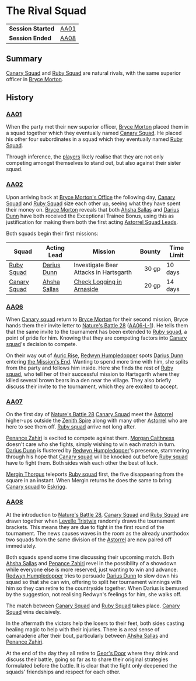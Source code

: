 # The Rival Squad

|||
| --- | --- |
| **Session Started** | [AA01](../../sessions/AA01.md) | storyline.2
| **Session Ended** | [AA08](../../sessions/AA08.md) |

## Summary

[Canary Squad](../../organisations/government/astorrel/squads/canary-squad.md) and [Ruby Squad](../../organisations/government/astorrel/squads/ruby-squad.md) are natural rivals, with the same superior officer in [Bryce Morton](../../characters/bryce-morton.md).

## History

### [AA01](../../sessions/AA01.md)

When the party met their new superior officer, [Bryce Morton](../../characters/bryce-morton.md) placed them in a squad together which they eventually named [Canary Squad](../../organisations/government/astorrel/squads/canary-squad.md). He placed his other four subordinates in a squad which they eventually named [Ruby Squad](../../organisations/government/astorrel/squads/ruby-squad.md).

Through inference, the [players](../../../players/logan.md) likely realise that they are not only competing amongst themselves to stand out, but also against their sister squad.

### [AA02](../../sessions/AA02.md)

Upon arriving back at [Bryce Morton's Office](../../places/buildings/bryce-mortons-office.md) the following day, [Canary Squad](../../organisations/government/astorrel/squads/canary-squad.md) and [Ruby Squad](../../organisations/government/astorrel/squads/ruby-squad.md) size each other up, seeing what they have spent their money on. [Bryce Morton](../../characters/bryce-morton.md) reveals that both [Ahsha Sallas](../../characters/ahsha-sallas.md) and [Darius Dunn](../../characters/darius-dunn.md) have both received the Exceptional Trainee Bonus, using this as justification for making them both the first acting [Astorrel Squad Leads](../../organisations/government/astorrel/ranks/astorrel-squad-lead.md).

Both squads begin their first missions:

| Squad | Acting Lead | Mission | Bounty | Time Limit |
| --- | --- | --- | ---:| --- |
| [Ruby Squad](../../organisations/government/astorrel/squads/ruby-squad.md) | [Darius Dunn](../../characters/darius-dunn.md) | Investigate Bear Attacks in Hartsgarth | 30 gp | 10 days |
| [Canary Squad](../../organisations/government/astorrel/squads/canary-squad.md) | [Ahsha Sallas](../../characters/ahsha-sallas.md) | [Check Logging in Arnaside](check-logging-in-arnaside.md) | 20 gp | 14 days |

### [AA06](../../sessions/AA06.md)

When [Canary squad](../../organisations/government/astorrel/squads/canary-squad.md) return to [Bryce Morton](../../characters/bryce-morton.md) for their second mission, Bryce hands them their invite letter to [Nature's Battle 28](natures-battle-28.md) ([AA06-L-1](../../letters/AA06-L-1.md)). He tells them that the same invite to the tournament has been extended to [Ruby squad](../../organisations/government/astorrel/squads/ruby-squad.md), a point of pride for him. Knowing that they are competing factors into [Canary squad](../../organisations/government/astorrel/squads/canary-squad.md)'s decision to compete.

On their way out of [Auric Rise](../../places/buildings/auric-rise.md), [Redwyn Humpledopper](../../characters/redwyn-humpledopper.md) spots [Darius Dunn](../../characters/darius-dunn.md) entering [the Mission's End](../../places/buildings/inns-taverns/the-missions-end.md). Wanting to spend more time with him, she splits from the party and follows him inside. Here she finds the rest of [Ruby squad](../../organisations/government/astorrel/squads/ruby-squad.md), who tell her of their successful mission to Hartsgarth where they killed several brown bears in a den near the village. They also briefly discuss their invite to the tournament, which they are excited to accept.

### [AA07](../../sessions/AA07.md)

On the first day of [Nature's Battle 28](natures-battle-28.md) [Canary Squad](../../organisations/government/astorrel/squads/canary-squad.md) meet the [Astorrel](../../organisations/government/astorrel/astorrel.md) higher-ups outside the [Zenith Spire](../../places/buildings/zenith-spire.md) along with many other [Astorrel](../../organisations/government/astorrel/astorrel.md) who are here to see them off. [Ruby squad](../../organisations/government/astorrel/squads/ruby-squad.md) arrive not long after.

[Penance Zahiri](../../characters/penance-zahiri.md) is excited to compete against them. [Morgan Caithness](../../characters/morgan-caithness.md) doesn't care who she fights, simply wishing to win each match in turn. [Darius Dunn](../../characters/darius-dunn.md) is flustered by [Redwyn Humpledopper](../../characters/redwyn-humpledopper.md)'s presence, stammering through his hope that [Canary squad](../../organisations/government/astorrel/squads/canary-squad.md) will be knocked out before [Ruby squad](../../organisations/government/astorrel/squads/ruby-squad.md) have to fight them. Both sides wish each other the best of luck.

[Mergin Thorgus](../../characters/mergin-thorgus.md) teleports [Ruby squad](../../organisations/government/astorrel/squads/ruby-squad.md) first, the five disappearing from the square in an instant. When Mergin returns he does the same to bring [Canary squad](../../organisations/government/astorrel/squads/canary-squad.md) to [Eskrigg](../../places/cities/eskrigg.md).

### [AA08](../../sessions/AA08.md)

At the introduction to [Nature's Battle 28](natures-battle-28.md), [Canary Squad](../../organisations/government/astorrel/squads/canary-squad.md) and [Ruby Squad](../../organisations/government/astorrel/squads/ruby-squad.md) are drawn together when [Levelle Tristwix](../../characters/levelle-tristwix.md) randomly draws the tournament brackets. This means they are due to fight in the first round of the tournament. The news causes waves in the room as the already unorthodox two squads from the same division of the [Astorrel](../../organisations/government/astorrel/astorrel.md) are now paired off immediately.

Both squads spend some time discussing their upcoming match. Both [Ahsha Sallas](../../characters/ahsha-sallas.md) and [Penance Zahiri](../../characters/penance-zahiri.md) revel in the possibility of a showdown while everyone else is more reserved, just wanting to win and advance. [Redwyn Humpledopper](../../characters/redwyn-humpledopper.md) tries to persuade [Darius Dunn](../../characters/darius-dunn.md) to slow down his squad so that she can win, offering to split her tournament winnings with him so they can retire to the countryside together. When Darius is bemused by the suggestion, not realising Redwyn's feelings for him, she walks off.

The match between [Canary Squad](../../organisations/government/astorrel/squads/canary-squad.md) and [Ruby Squad](../../organisations/government/astorrel/squads/ruby-squad.md) takes place. [Canary Squad](../../organisations/government/astorrel/squads/canary-squad.md) wins decisively.

In the aftermath the victors help the losers to their feet, both sides casting healing magic to help with their injuries. There is a real sense of camaraderie after their bout, particularly between [Ahsha Sallas](../../characters/ahsha-sallas.md) and [Penance Zahiri](../../characters/penance-zahiri.md).

At the end of the day they all retire to [Geor's Door](../../places/buildings/inns-taverns/geors-door.md) where they drink and discuss their battle, going so far as to share their original strategies formulated before the battle. It is clear that the fight only deepened the squads' friendships and respect for each other.

